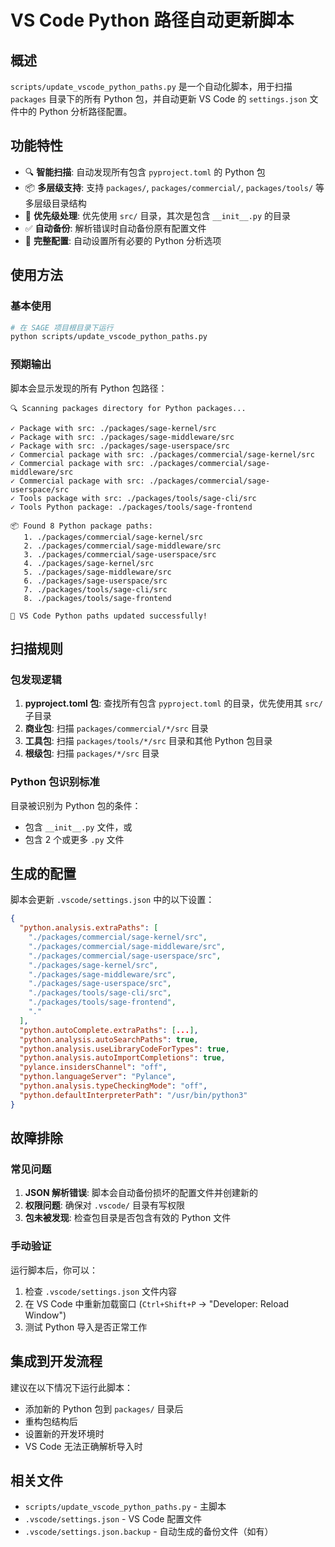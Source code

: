 # VS Code Python 路径自动更新脚本

## 概述

`scripts/update_vscode_python_paths.py` 是一个自动化脚本，用于扫描 `packages` 目录下的所有 Python 包，并自动更新 VS Code 的 `settings.json` 文件中的 Python 分析路径配置。

## 功能特性

- 🔍 **智能扫描**: 自动发现所有包含 `pyproject.toml` 的 Python 包
- 📦 **多层级支持**: 支持 `packages/`, `packages/commercial/`, `packages/tools/` 等多层级目录结构
- 🎯 **优先级处理**: 优先使用 `src/` 目录，其次是包含 `__init__.py` 的目录
- ✅ **自动备份**: 解析错误时自动备份原有配置文件
- 🔧 **完整配置**: 自动设置所有必要的 Python 分析选项

## 使用方法

### 基本使用

```bash
# 在 SAGE 项目根目录下运行
python scripts/update_vscode_python_paths.py
```

### 预期输出

脚本会显示发现的所有 Python 包路径：

```
🔍 Scanning packages directory for Python packages...

✓ Package with src: ./packages/sage-kernel/src
✓ Package with src: ./packages/sage-middleware/src
✓ Package with src: ./packages/sage-userspace/src
✓ Commercial package with src: ./packages/commercial/sage-kernel/src
✓ Commercial package with src: ./packages/commercial/sage-middleware/src
✓ Commercial package with src: ./packages/commercial/sage-userspace/src
✓ Tools package with src: ./packages/tools/sage-cli/src
✓ Tools Python package: ./packages/tools/sage-frontend

📦 Found 8 Python package paths:
   1. ./packages/commercial/sage-kernel/src
   2. ./packages/commercial/sage-middleware/src
   3. ./packages/commercial/sage-userspace/src
   4. ./packages/sage-kernel/src
   5. ./packages/sage-middleware/src
   6. ./packages/sage-userspace/src
   7. ./packages/tools/sage-cli/src
   8. ./packages/tools/sage-frontend

🎉 VS Code Python paths updated successfully!
```

## 扫描规则

### 包发现逻辑

1. **pyproject.toml 包**: 查找所有包含 `pyproject.toml` 的目录，优先使用其 `src/` 子目录
2. **商业包**: 扫描 `packages/commercial/*/src` 目录
3. **工具包**: 扫描 `packages/tools/*/src` 目录和其他 Python 包目录
4. **根级包**: 扫描 `packages/*/src` 目录

### Python 包识别标准

目录被识别为 Python 包的条件：
- 包含 `__init__.py` 文件，或
- 包含 2 个或更多 `.py` 文件

## 生成的配置

脚本会更新 `.vscode/settings.json` 中的以下设置：

```json
{
  "python.analysis.extraPaths": [
    "./packages/commercial/sage-kernel/src",
    "./packages/commercial/sage-middleware/src",
    "./packages/commercial/sage-userspace/src",
    "./packages/sage-kernel/src",
    "./packages/sage-middleware/src",
    "./packages/sage-userspace/src",
    "./packages/tools/sage-cli/src",
    "./packages/tools/sage-frontend",
    "."
  ],
  "python.autoComplete.extraPaths": [...],
  "python.analysis.autoSearchPaths": true,
  "python.analysis.useLibraryCodeForTypes": true,
  "python.analysis.autoImportCompletions": true,
  "pylance.insidersChannel": "off",
  "python.languageServer": "Pylance",
  "python.analysis.typeCheckingMode": "off",
  "python.defaultInterpreterPath": "/usr/bin/python3"
}
```

## 故障排除

### 常见问题

1. **JSON 解析错误**: 脚本会自动备份损坏的配置文件并创建新的
2. **权限问题**: 确保对 `.vscode/` 目录有写权限
3. **包未被发现**: 检查包目录是否包含有效的 Python 文件

### 手动验证

运行脚本后，你可以：

1. 检查 `.vscode/settings.json` 文件内容
2. 在 VS Code 中重新加载窗口 (`Ctrl+Shift+P` -> "Developer: Reload Window")
3. 测试 Python 导入是否正常工作

## 集成到开发流程

建议在以下情况下运行此脚本：

- 添加新的 Python 包到 `packages/` 目录后
- 重构包结构后
- 设置新的开发环境时
- VS Code 无法正确解析导入时

## 相关文件

- `scripts/update_vscode_python_paths.py` - 主脚本
- `.vscode/settings.json` - VS Code 配置文件
- `.vscode/settings.json.backup` - 自动生成的备份文件（如有）
